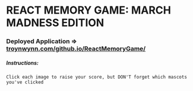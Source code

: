 # REACT MEMORY GAME: MARCH MADNESS EDITION

### Deployed Application => [troynwynn.com/github.io/ReactMemoryGame/](https://troynwynn.github.io/ReactMemoryGame/)

##### Instructions:

```Click each image to raise your score, but DON'T forget which mascots you've clicked```


